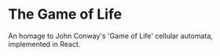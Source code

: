 # The Game of Life

An homage to John Conway's 'Game of Life' cellular automata, implemented in React.
